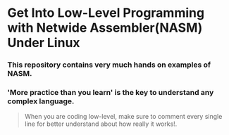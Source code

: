 # Get Into Low-Level Programming with Netwide Assembler(NASM) Under Linux

### This repository contains very much hands on examples of NASM.
### 'More practice than you learn' is the key to understand any complex language.
> When you are coding low-level, make sure to comment every single line for better understand about how really it works!.
